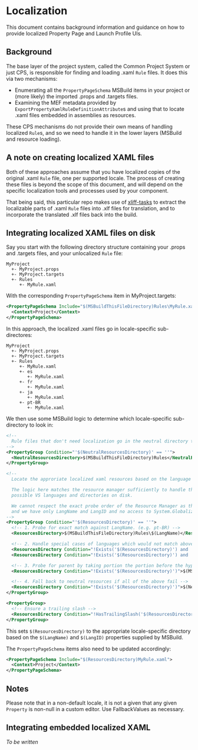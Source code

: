 # Localization

This document contains background information and guidance on how to provide localized Property Page and Launch Profile UIs.

## Background

The base layer of the project system, called the Common Project System or just CPS, is responsible for finding and loading .xaml `Rule` files. It does this via two mechanisms:

- Enumerating all the `PropertyPageSchema` MSBuild items in your project or (more likely) the imported .props and .targets files.
- Examining the MEF metadata provided by `ExportPropertyXamlRuleDefinitionAttribute`s and using that to locate .xaml files embedded in assemblies as resources.

These CPS mechanisms do not provide their own means of handling localized `Rule`s, and so we need to handle it in the lower layers (MSBuild and resource loading).

## A note on creating localized XAML files

Both of these approaches assume that you have localized copies of the original .xaml `Rule` file, one per supported locale. The process of creating these files is beyond the scope of this document, and will depend on the specific localization tools and processes used by your component.

That being said, this particular repo makes use of [xliff-tasks](https://github.com/dotnet/xliff-tasks) to extract the localizable parts of .xaml `Rule` files into .xlf files for translation, and to incorporate the translated .xlf files back into the build.


## Integrating localized XAML files on disk

Say you start with the following directory structure containing your .props and .targets files, and your unlocalized `Rule` file:

```
MyProject
  +- MyProject.props
  +- MyProject.targets
  +- Rules
     +- MyRule.xaml
```

With the corresponding `PropertyPageSchema` item in MyProject.targets:

``` xml
<PropertyPageSchema Include="$(MSBuildThisFileDirectory)Rules\MyRule.xaml">
  <Context>Project</Context>
</PropertyPageSchema>
```

In this approach, the localized .xaml files go in locale-specific sub-directores:

```
MyProject
  +- MyProject.props
  +- MyProject.targets
  +- Rules
     +- MyRule.xaml
     +- es
        +- MyRule.xaml
     +- fr
        +- MyRule.xaml
     +- ja
        +- MyRule.xaml
     +- pt-BR
        +- MyRule.xaml
```

We then use some MSBuild logic to determine which locale-specific sub-directory to look in:

``` xml
<!--
  Rule files that don't need localization go in the neutral directory to save duplicating files into each language
-->
<PropertyGroup Condition="'$(NeutralResourcesDirectory)' == ''">
  <NeutralResourcesDirectory>$(MSBuildThisFileDirectory)Rules</NeutralResourcesDirectory>
</PropertyGroup>

<!--
  Locate the approriate localized xaml resources based on the language ID or name.

  The logic here matches the resource manager sufficiently to handle the fixed set of 
  possible VS languages and directories on disk.

  We cannot respect the exact probe order of the Resource Manager as this has to evaluate statically
  and we have only LangName and LangID and no access to System.Globalization API.
-->
<PropertyGroup Condition="'$(ResourcesDirectory)' == ''">
  <!-- 1. Probe for exact match against LangName. (e.g. pt-BR) -->
  <ResourcesDirectory>$(MSBuildThisFileDirectory)Rules\$(LangName)</ResourcesDirectory>

  <!-- 2. Handle special cases of languages which would not match above or below. -->
  <ResourcesDirectory Condition="!Exists('$(ResourcesDirectory)') and '$(LangID)' == '2052'">$(MSBuildThisFileDirectory)Rules\zh-Hans</ResourcesDirectory>
  <ResourcesDirectory Condition="!Exists('$(ResourcesDirectory)') and '$(LangID)' == '1028'">$(MSBuildThisFileDirectory)Rules\zh-Hant</ResourcesDirectory>

  <!-- 3. Probe for parent by taking portion the portion before the hyphen (e.g. fr-FR -> fr) -->
  <ResourcesDirectory Condition="!Exists('$(ResourcesDirectory)')">$(MSBuildThisFileDirectory)Rules\$(LangName.Split('-')[0])</ResourcesDirectory>

  <!-- 4. Fall back to neutral resources if all of the above fail -->
  <ResourcesDirectory Condition="!Exists('$(ResourcesDirectory)')">$(NeutralResourcesDirectory)</ResourcesDirectory>
</PropertyGroup>

<PropertyGroup>
  <!-- Ensure a trailing slash -->
  <ResourcesDirectory Condition="!HasTrailingSlash('$(ResourcesDirectory)')">$(ResourcesDirectory)\</ResourcesDirectory>
</PropertyGroup>
```

This sets `$(ResourcesDirectory)` to the appropriate locale-specific directory based on the `$(LangName)` and `$(LangID)` properties supplied by MSBuild.

The `PropertyPageSchema` items also need to be updated accordingly:

``` xml
<PropertyPageSchema Include="$(ResourcesDirectory)MyRule.xaml">
  <Context>Project</Context>
</PropertyPageSchema>
```

## Notes
Please note that in a non-default locale, it is not a given that any given `Property` is non-null in a custom editor. Use FallbackValues as necessary.

## Integrating embedded localized XAML

_To be written_

